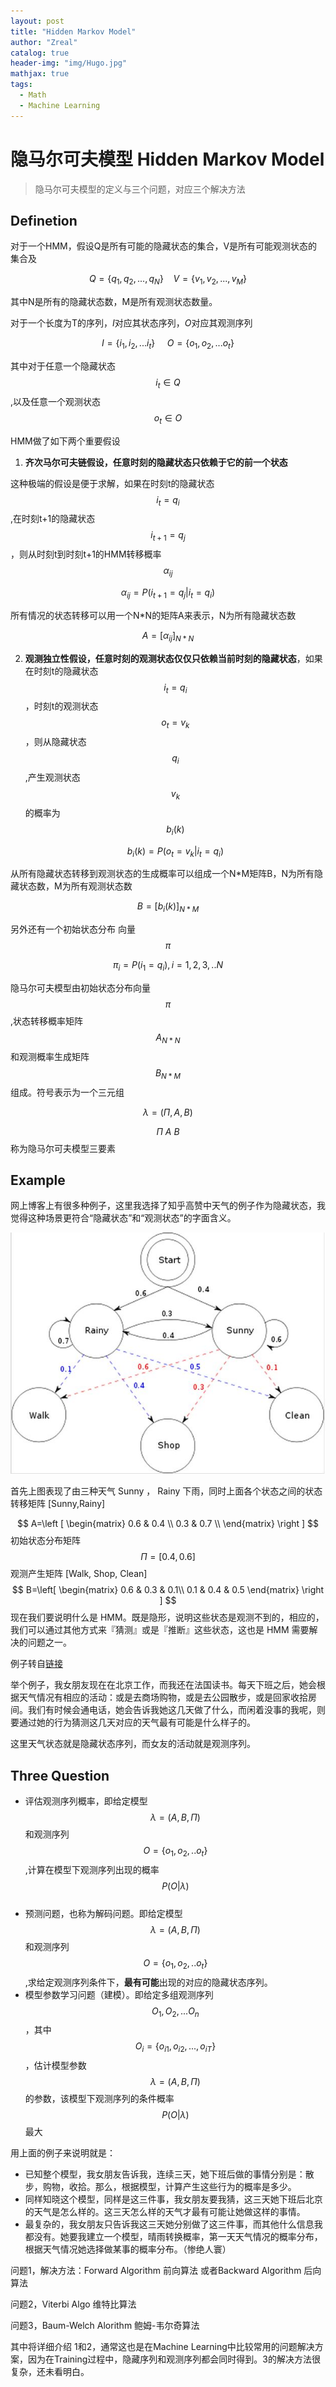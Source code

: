 ```yaml
---
layout: post
title: "Hidden Markov Model"
author: "Zreal"
catalog: true
header-img: "img/Hugo.jpg"
mathjax: true
tags:
  - Math
  - Machine Learning
---
```


# 隐马尔可夫模型  Hidden Markov Model

>隐马尔可夫模型的定义与三个问题，对应三个解决方法

## Definetion

对于一个HMM，假设Q是所有可能的隐藏状态的集合，V是所有可能观测状态的集合及


$$
Q=\{ q_1,q_2,...,q_N \} \ \ \ \ V=\{v_1,v_2,...,v_M\}
$$


其中N是所有的隐藏状态数，M是所有观测状态数量。

对于一个长度为T的序列，$I$对应其状态序列，$O$对应其观测序列


$$
I=\{i_1,i_2,...i_t\} \ \ \ \ \ O=\{o_1,o_2,...o_t\}
$$


其中对于任意一个隐藏状态 $$i_t \in Q$$,以及任意一个观测状态 $$o_t \in O$$

HMM做了如下两个重要假设

1. **齐次马尔可夫链假设，任意时刻的隐藏状态只依赖于它的前一个状态**

这种极端的假设是便于求解，如果在时刻t的隐藏状态$$i_t=q_i$$,在时刻t+1的隐藏状态$$i_{t+1}=q_j$$，则从时刻t到时刻t+1的HMM转移概率$$\alpha_{ij}$$


$$
\alpha_{ij}=P(i_{t+1}=q_j| i_{t}=q_i)
$$


所有情况的状态转移可以用一个N\*N的矩阵A来表示，N为所有隐藏状态数


$$
A=[\alpha_{ij}]_{N*N}
$$




2. **观测独立性假设，任意时刻的观测状态仅仅只依赖当前时刻的隐藏状态**，如果在时刻t的隐藏状态$$i_t=q_i$$，时刻t的观测状态$$o_t=v_k$$，则从隐藏状态$$q_i$$,产生观测状态$$v_k$$的概率为$$b_i(k)$$
   
   
   $$
   b_i(k)=P(o_t=v_k|i_t=q_i)
   $$



从所有隐藏状态转移到观测状态的生成概率可以组成一个N\*M矩阵B，N为所有隐藏状态数，M为所有观测状态数


$$
B=[b_i(k)]_{N*M}
$$



另外还有一个初始状态分布 向量$$\pi$$


$$
\pi_i=P(i_1=q_i),i=1,2,3,..N
$$



隐马尔可夫模型由初始状态分布向量$$\pi$$,状态转移概率矩阵$$A_{N*N}$$和观测概率生成矩阵$$B_{N*M}$$组成。符号表示为一个三元组


$$
\lambda=(\Pi,A,B)
$$


$$\Pi\ A\ B$$ 称为隐马尔可夫模型三要素

## Example

网上博客上有很多种例子，这里我选择了知乎高赞中天气的例子作为隐藏状态，我觉得这种场景更符合“隐藏状态”和“观测状态”的字面含义。

![HMM_1](/img/post/HMM_1.jpg)

首先上图表现了由三种天气 Sunny ， Rainy 下雨，同时上面各个状态之间的状态转移矩阵 [Sunny,Rainy]

$$
A=\left [
\begin{matrix}
0.6 & 0.4  \\
0.3 & 0.7 \\
\end{matrix}
\right ]
$$
初始状态分布矩阵
$$
\Pi=[0.4,0.6]
$$
观测产生矩阵 [Walk, Shop, Clean]
$$
B=\left[
\begin{matrix}
0.6 & 0.3 & 0.1\\
0.1 & 0.4 & 0.5
\end{matrix}
\right
]
$$
现在我们要说明什么是 HMM。既是隐形，说明这些状态是观测不到的，相应的，我们可以通过其他方式来『猜测』或是『推断』这些状态，这也是 HMM 需要解决的问题之一。

例子转自[链接](https://www.zhihu.com/question/20962240/answer/64187492)

举个例子，我女朋友现在在北京工作，而我还在法国读书。每天下班之后，她会根据天气情况有相应的活动：或是去商场购物，或是去公园散步，或是回家收拾房间。我们有时候会通电话，她会告诉我她这几天做了什么，而闲着没事的我呢，则要通过她的行为猜测这几天对应的天气最有可能是什么样子的。

这里天气状态就是隐藏状态序列，而女友的活动就是观测序列。



## Three Question

- 评估观测序列概率，即给定模型 $$\lambda=(A,B,\Pi)$$ 和观测序列 $$O=\{o_1,o_2,..o_t\}$$,计算在模型下观测序列出现的概率 $$P(O|\lambda)$$​
- 预测问题，也称为解码问题。即给定模型 $$\lambda=(A,B,\Pi)$$ 和观测序列 $$O=\{o_1,o_2,..o_t\}$$,求给定观测序列条件下，**最有可能**出现的对应的隐藏状态序列。
- 模型参数学习问题（建模）。即给定多组观测序列$${O_1,O_2,...O_n}$$，其中$$O_i=\{o_{i1},o_{i2},...,o_{iT} \}$$，估计模型参数 $$\lambda=(A,B,\Pi)$$的参数，该模型下观测序列的条件概率$$P(O|\lambda)$$最大

用上面的例子来说明就是：

- 已知整个模型，我女朋友告诉我，连续三天，她下班后做的事情分别是：散步，购物，收拾。那么，根据模型，计算产生这些行为的概率是多少。
- 同样知晓这个模型，同样是这三件事，我女朋友要我猜，这三天她下班后北京的天气是怎么样的。这三天怎么样的天气才最有可能让她做这样的事情。
- 最复杂的，我女朋友只告诉我这三天她分别做了这三件事，而其他什么信息我都没有。她要我建立一个模型，晴雨转换概率，第一天天气情况的概率分布，根据天气情况她选择做某事的概率分布。（惨绝人寰）



问题1，解决方法：Forward Algorithm 前向算法 或者Backward Algorithm 后向算法

问题2，Viterbi Algo 维特比算法

问题3，Baum-Welch Alorithm 鲍姆-韦尔奇算法

其中将详细介绍 1和2，通常这也是在Machine Learning中比较常用的问题解决方案，因为在Training过程中，隐藏序列和观测序列都会同时得到。3的解决方法很复杂，还未看明白。







